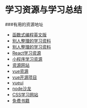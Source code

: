  学习资源与学习总结
========================

###有用的资源地址
* [函数式编程英文版](https://github.com/MostlyAdequate/mostly-adequate-guide)
* [别人整理的学习资料](https://github.com/helloqingfeng/Awsome-Front-End-learning-resource)
* [别人整理的学习资料](https://github.com/dypsilon/frontend-dev-bookmarks)
* [React学习资源](https://github.com/tsrot/study-notes/blob/master/React%E5%AD%A6%E4%B9%A0%E8%B5%84%E6%BA%90%E6%B1%87%E6%80%BB.md?hmsr=toutiao.io&utm_medium=toutiao.io&utm_source=toutiao.io )
* [小程序学习资源](https://www.zhihu.com/question/50907897/answer/128494332)
* [资源网站](https://www.awesomes.cn)
* [vue资源](https://github.com/vuejs/awesome-vue)
* [vue开源项目](https://github.com/jackhutu/jackblog-vue)
* [vueui](https://github.com/ElemeFE/element)
* [node沙龙](http://nodejs.club/)
* [CSS学习网站](http://cssreference.io/box-model/)
* [免费书籍](https://speckyboy.com/free-web-design-ebooks/)